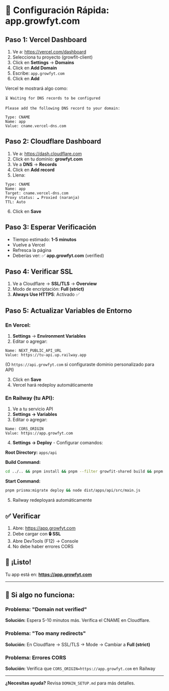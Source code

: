 # 🚀 Configuración Rápida: app.growfyt.com

## Paso 1: Vercel Dashboard

1. Ve a: https://vercel.com/dashboard
2. Selecciona tu proyecto (growfit-client)
3. Click en **Settings** → **Domains**
4. Click en **Add Domain**
5. Escribe: `app.growfyt.com`
6. Click en **Add**

Vercel te mostrará algo como:

```
⏳ Waiting for DNS records to be configured

Please add the following DNS record to your domain:

Type: CNAME
Name: app
Value: cname.vercel-dns.com
```

## Paso 2: Cloudflare Dashboard

1. Ve a: https://dash.cloudflare.com
2. Click en tu dominio: **growfyt.com**
3. Ve a **DNS** → **Records**
4. Click en **Add record**
5. Llena:

```
Type: CNAME
Name: app
Target: cname.vercel-dns.com
Proxy status: ☁️ Proxied (naranja)
TTL: Auto
```

6. Click en **Save**

## Paso 3: Esperar Verificación

- Tiempo estimado: **1-5 minutos**
- Vuelve a Vercel
- Refresca la página
- Deberías ver: ✅ **app.growfyt.com** (verified)

## Paso 4: Verificar SSL

1. Ve a Cloudflare → **SSL/TLS** → **Overview**
2. Modo de encriptación: **Full (strict)**
3. **Always Use HTTPS**: Activado ✅

## Paso 5: Actualizar Variables de Entorno

### En Vercel:

1. **Settings** → **Environment Variables**
2. Editar o agregar:

```
Name: NEXT_PUBLIC_API_URL
Value: https://tu-api.up.railway.app
```

(O `https://api.growfyt.com` si configuraste dominio personalizado para API)

3. Click en **Save**
4. Vercel hará redeploy automáticamente

### En Railway (tu API):

1. Ve a tu servicio API
2. **Settings → Variables**
3. Editar o agregar:

```
Name: CORS_ORIGIN
Value: https://app.growfyt.com
```

4. **Settings → Deploy** - Configurar comandos:

**Root Directory:** `apps/api`

**Build Command:**

```bash
cd ../.. && pnpm install && pnpm --filter growfit-shared build && pnpm --filter growfit-api build && cd apps/api && pnpm prisma:generate
```

**Start Command:**

```bash
pnpm prisma:migrate deploy && node dist/apps/api/src/main.js
```

5. Railway redeployará automáticamente

## ✅ Verificar

1. Abre: https://app.growfyt.com
2. Debe cargar con **🔒 SSL**
3. Abre DevTools (F12) → Console
4. No debe haber errores CORS

## 🎉 ¡Listo!

Tu app está en: **https://app.growfyt.com**

---

## 🐛 Si algo no funciona:

### Problema: "Domain not verified"

**Solución:** Espera 5-10 minutos más. Verifica el CNAME en Cloudflare.

### Problema: "Too many redirects"

**Solución:** En Cloudflare → SSL/TLS → Mode → Cambiar a **Full (strict)**

### Problema: Errores CORS

**Solución:** Verifica que `CORS_ORIGIN=https://app.growfyt.com` en Railway

---

**¿Necesitas ayuda?** Revisa `DOMAIN_SETUP.md` para más detalles.
